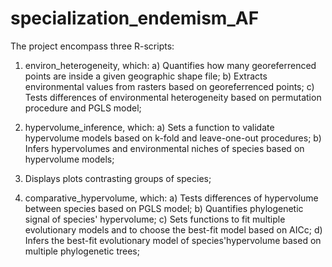 # specialization_endemism_AF
The project encompass three R-scripts:

1) environ_heterogeneity, which: 
a) Quantifies how many georeferrenced points are inside a given geographic shape file;
b) Extracts environmental values from rasters based on georeferrenced points;
c) Tests differences of environmental heterogeneity based on permutation procedure and PGLS model;

2) hypervolume_inference, which:
a) Sets a function to validate hypervolume models based on k-fold and leave-one-out procedures;
b) Infers hypervolumes and environmental niches of species based on hypervolume models;
3) Displays plots contrasting groups of species;

3) comparative_hypervolume, which:
a) Tests differences of hypervolume between species based on PGLS model;
b) Quantifies phylogenetic signal of species' hypervolume;
c) Sets functions to fit multiple evolutionary models and to choose the best-fit model based on AICc;
d) Infers the best-fit evolutionary model of species'hypervolume based on multiple phylogenetic trees;
